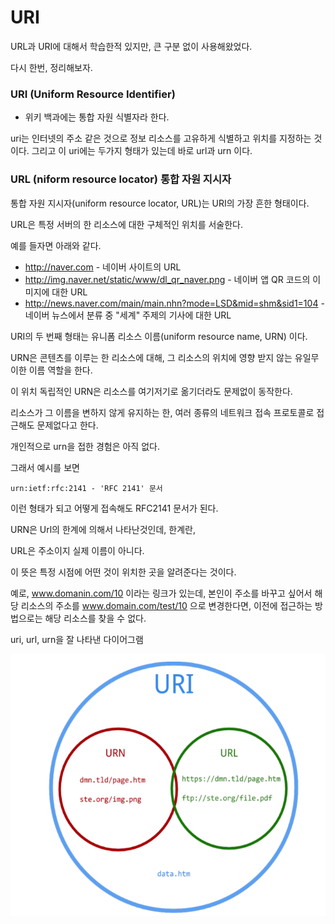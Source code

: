 # URI

URL과 URI에 대해서 학습한적 있지만, 큰 구분 없이 사용해왔었다.

다시 한번, 정리해보자.

### URI (Uniform Resource Identifier)
- 위키 백과에는 통합 자원 식별자라 한다.

uri는 인터넷의 주소 같은 것으로 정보 리소스를 고유하게 식별하고 위치를 지정하는 것이다.
그리고 이 uri에는 두가지 형태가 있는데 바로 url과 urn 이다.


### URL (niform resource locator) 통합 자원 지시자
통합 자원 지시자(uniform resource locator, URL)는 URI의 가장 흔한 형태이다.

URL은 특정 서버의 한 리소스에 대한 구체적인 위치를 서술한다.

예를 들자면 아래와 같다. 
 
- http://naver.com - 네이버 사이트의 URL
- http://img.naver.net/static/www/dl_qr_naver.png - 네이버 앱 QR 코드의 이미지에 대한 URL
- http://news.naver.com/main/main.nhn?mode=LSD&mid=shm&sid1=104 - 네이버 뉴스에서 
분류 중 "세계" 주제의 기사에 대한 URL



URI의 두 번째 형태는 유니폼 리소스 이름(uniform resource name, URN) 이다.

URN은 콘텐츠를 이루는 한 리소스에 대해, 그 리소스의 위치에 영향 받지 않는 유일무이한 이름 역할을 한다.

이 위치 독립적인 URN은 리소스를 여기저기로 옮기더라도 문제없이 동작한다.

리소스가 그 이름을 변하지 않게 유지하는 한, 여러 종류의 네트워크 접속 프로토콜로 접근해도 문제없다고 한다.

개인적으로 urn을 접한 경험은 아직 없다.

그래서 예시를 보면

`urn:ietf:rfc:2141 - 'RFC 2141' 문서`

이런 형태가 되고 어떻게 접속해도 RFC2141 문서가 된다.

URN은 Url의 한계에 의해서 나타난것인데, 한계란,

URL은 주소이지 실제 이름이 아니다.

이 뜻은 특정 시점에 어떤 것이 위치한 곳을 알려준다는 것이다.

예로, www.domanin.com/10 이라는 링크가 있는데, 본인이 주소를 바꾸고 싶어서 해당 리소스의 주소를 www.domain.com/test/10 으로 변경한다면, 이전에 접근하는 방법으로는 해당 리소스를 찾을 수 없다.

uri, url, urn을 잘 나타낸 다이어그램

![img.png](img.png)
